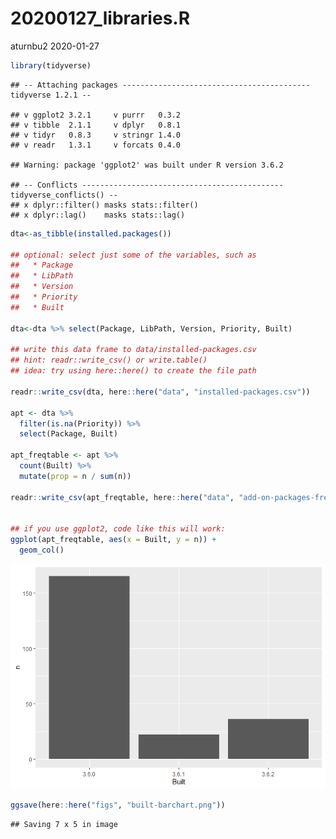 20200127\_libraries.R
================
aturnbu2
2020-01-27

``` r
library(tidyverse)
```

    ## -- Attaching packages ------------------------------------------ tidyverse 1.2.1 --

    ## v ggplot2 3.2.1     v purrr   0.3.2
    ## v tibble  2.1.1     v dplyr   0.8.1
    ## v tidyr   0.8.3     v stringr 1.4.0
    ## v readr   1.3.1     v forcats 0.4.0

    ## Warning: package 'ggplot2' was built under R version 3.6.2

    ## -- Conflicts --------------------------------------------- tidyverse_conflicts() --
    ## x dplyr::filter() masks stats::filter()
    ## x dplyr::lag()    masks stats::lag()

``` r
dta<-as_tibble(installed.packages())

## optional: select just some of the variables, such as
##   * Package
##   * LibPath
##   * Version
##   * Priority
##   * Built

dta<-dta %>% select(Package, LibPath, Version, Priority, Built)

## write this data frame to data/installed-packages.csv
## hint: readr::write_csv() or write.table()
## idea: try using here::here() to create the file path

readr::write_csv(dta, here::here("data", "installed-packages.csv"))

apt <- dta %>%
  filter(is.na(Priority)) %>%
  select(Package, Built)

apt_freqtable <- apt %>%
  count(Built) %>%
  mutate(prop = n / sum(n))

readr::write_csv(apt_freqtable, here::here("data", "add-on-packages-freqtable.csv"))


## if you use ggplot2, code like this will work:
ggplot(apt_freqtable, aes(x = Built, y = n)) +
  geom_col()
```

![](20200127_libraries_files/figure-gfm/unnamed-chunk-1-1.png)<!-- -->

``` r
ggsave(here::here("figs", "built-barchart.png"))
```

    ## Saving 7 x 5 in image
